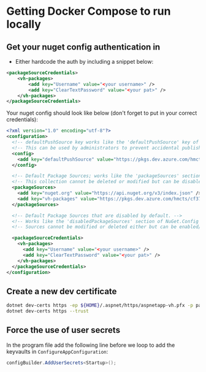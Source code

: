 # Getting Docker Compose to run locally

## Get your nuget config authentication in

* Either hardcode the auth by including a snippet below:

``` xml
<packageSourceCredentials>
    <vh-packages>
        <add key="Username" value="<your username>" />
        <add key="ClearTextPassword" value="<your pat>" />
    </vh-packages>
</packageSourceCredentials>

```

Your nuget config should look like below (don't forget to put in your correct credentials):

``` xml
<?xml version="1.0" encoding="utf-8"?>
<configuration>
  <!-- defaultPushSource key works like the 'defaultPushSource' key of NuGet.Config files. -->
  <!-- This can be used by administrators to prevent accidental publishing of packages to nuget.org. -->
  <config>
    <add key="defaultPushSource" value="https://pkgs.dev.azure.com/hmcts/cf3711aa-2aed-4f62-81a8-2afaee0ce26d/_packaging/vh-packages/nuget/v3/index.json" />
  </config>

  <!-- Default Package Sources; works like the 'packageSources' section of NuGet.Config files. -->
  <!-- This collection cannot be deleted or modified but can be disabled/enabled by users. -->
  <packageSources>
    <add key="nuget.org" value="https://api.nuget.org/v3/index.json" />
    <add key="vh-packages" value="https://pkgs.dev.azure.com/hmcts/cf3711aa-2aed-4f62-81a8-2afaee0ce26d/_packaging/vh-packages/nuget/v3/index.json" />
  </packageSources>

  <!-- Default Package Sources that are disabled by default. -->
  <!-- Works like the 'disabledPackageSources' section of NuGet.Config files. -->
  <!-- Sources cannot be modified or deleted either but can be enabled/disabled by users. -->

  <packageSourceCredentials>
    <vh-packages>
      <add key="Username" value="<your username>" />
      <add key="ClearTextPassword" value="<your pat>" />
    </vh-packages>
  </packageSourceCredentials>
</configuration> 
```


## Create a new dev certificate

``` bash
dotnet dev-certs https -ep ${HOME}/.aspnet/https/aspnetapp-vh.pfx -p password
dotnet dev-certs https --trust
```

## Force the use of user secrets

In the program file add the following line before we loop to add the keyvaults in `ConfigureAppConfiguration`:

``` csharp
configBuilder.AddUserSecrets<Startup>();
```
